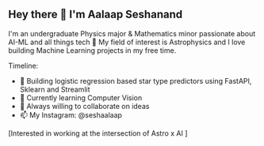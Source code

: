 ## Hey there 👋 I'm Aalaap Seshanand
I'm an undergraduate Physics major & Mathematics minor passionate about AI-ML and all things tech 🚀 My field of interest is Astrophysics and I love building Machine Learning projects in my free time. 

Timeline:

- 🔭 Building logistic regression based star type predictors using FastAPI, Sklearn and Streamlit
- 🌱 Currently learning Computer Vision
- 💬 Always willing to collaborate on ideas
- 📫 My Instagram: @seshaalaap

[Interested in working at the intersection of Astro x AI ]
